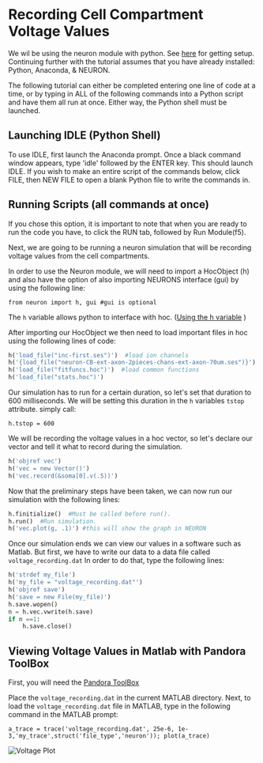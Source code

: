 # Recording Cell Compartment Voltage Values



We wil be using the neuron module with python. See [here](README.md) for getting setup. Continuing further with the tutorial assumes that you have already installed: Python, Anaconda, & NEURON.

The following tutorial can either be completed entering one line of code at a time, or by typing in ALL of the following commands into a Python script and have them all run at once. Either way, the Python shell must be launched. 

## Launching IDLE (Python Shell)

To use  IDLE, first launch the Anaconda prompt. Once a black command window appears, type 'idle' followed by the ENTER key. This should launch IDLE. If you wish to make an entire script of the commands below, click FILE, then NEW FILE to open a blank Python file to write the commands in.  

## Running Scripts (all commands at once)
If you chose this option, it is important to note that when you are ready to run the code you have, to click the RUN tab, followed by Run Module(f5).


Next, we are going to be running a neuron simulation that will be recording voltage values from the cell compartments. 

In order to use the Neuron module, we will need to import a HocObject (h) and also have the option of also importing NEURONS interface (gui) by using the following line:

```
from neuron import h, gui #gui is optional 
```
The `h` variable allows python to interface with hoc. ([Using the h variable](https://www.neuron.yale.edu/neuron/static/py_doc/programming/python.html#python-accessing-hoc) )




After importing our HocObject we then need to load important files in hoc using the following lines of code:

```python
h('load_file("inc-first.ses")')  #load ion channels
h('{load_file("neuron-CB-ext-axon-2pieces-chans-ext-axon-70um.ses")}')  #load cellbuilder
h('load_file("fitfuncs.hoc")')  #load common functions
h('load_file("stats.hoc")')
```

Our simulation has to run for a certain duration, so let's set that duration to 600 milliseconds. We will be setting this duration in the `h` variables `tstop` attribute. simply call:

`h.tstop = 600`

We will be recording the voltage values in a hoc vector, so let's declare our vector and tell it what to record during the simulation.


```python
h('objref vec')
h('vec = new Vector()')
h('vec.record(&soma[0].v(.5))')
```

Now that the preliminary steps have been taken, we can now run our simulation with the following lines:



```python
h.finitialize()  #Must be called before run().
h.run()  #Run simulation.
h('vec.plot(g, .1)') #this will show the graph in NEURON
```
Once our simulation ends we can view our values in a software such as Matlab. But first, we have to write our data to a data file called `voltage_recording.dat` In order to do that, type the following lines:

```python
h('strdef my_file')
h('my_file = "voltage_recording.dat"')
h('objref save')
h('save = new File(my_file)')
h.save.wopen()
n = h.vec.vwrite(h.save)
if n ==1:
    h.save.close()
```
 
    
    
 ## Viewing Voltage Values in Matlab with Pandora ToolBox
 
 First, you will need the [Pandora ToolBox](https://github.com/cengique/pandora-matlab)
 
Place the `voltage_recording.dat` in the current MATLAB directory. Next, to load the `voltage_recording.dat` file in MATLAB, type in the following command in the MATLAB prompt:

`a_trace = trace('voltage_recording.dat', 25e-6, 1e-3,'my_trace',struct('file_type','neuron')); plot(a_trace)`
 

![Voltage Plot](voltage_trace_plot.png)



